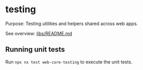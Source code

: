 # testing

Purpose: Testing utilities and helpers shared across web apps.

See overview: [libs/README.md](../../../README.md)

## Running unit tests

Run `npx nx test web-core-testing` to execute the unit tests.
